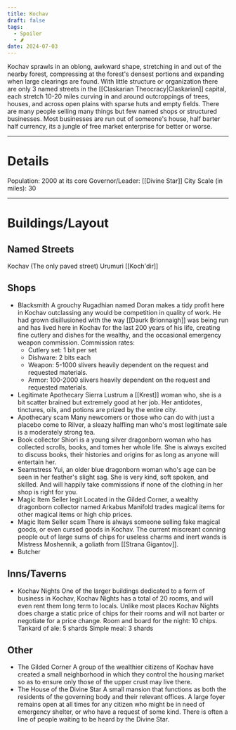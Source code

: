 ```yaml
---
title: Kochav
draft: false
tags:
  - Spoiler
  - 🌶
date: 2024-07-03
---
```

Kochav sprawls in an oblong, awkward shape, stretching in and out of the nearby forest, compressing at the forest's densest portions and expanding when large clearings are found. With little structure or organization there are only 3 named streets in the [[Claskarian Theocracy|Claskarian]] capital, each stretch 10-20 miles curving in and around outcroppings of trees, houses, and across open plains with sparse huts and empty fields. There are many people selling many things but few named shops or structured businesses. Most businesses are run out of someone's house, half barter half currency, its a jungle of free market enterprise for better or worse.

---
# Details
Population: 2000 at its core
Governor/Leader: [[Divine Star]]
City Scale (in miles): 30

---
# Buildings/Layout
## Named Streets
Kochav (The only paved street)
Urumuri
[[Koch'dir]]
## Shops
- Blacksmith
	 A grouchy Rugadhian named Doran makes a tidy profit here in Kochav outclassing any would be competition in quality of work. He had grown disillusioned with the way [[Daurk Brionnaigh]] was being run and has lived here in Kochav for the last 200 years of his life, creating fine cutlery and dishes for the wealthy, and the occasional emergency weapon commission.
	 Commission rates:
	 - Cutlery set: 1 bit per set
	 - Dishware: 2 bits each
	 - Weapon: 5-1000 slivers heavily dependent on the request and requested materials.
	 - Armor: 100-2000 slivers heavily dependent on the request and requested materials.
- Legitimate Apothecary
	 Sierra Lustrum a [[Krest]] woman who, she is a bit scatter brained but extremely good at her job. Her antidotes, tinctures, oils, and potions are prized by the entire city.
- Apothecary scam
	 Many newcomers or those who can do with just a placebo come to Rilver, a sleazy halfling man who's most legitimate sale is a moderately strong tea.
- Book collector
	 Shiori is a young silver dragonborn woman who has collected scrolls, books, and tomes her whole life. She is always excited to discuss books, their histories and origins for as long as anyone will entertain her.
- Seamstress
	 Yui, an older blue dragonborn woman who's age can be seen in her feather's slight sag. She is very kind, soft spoken, and skilled. And will happily take commissions if none of the clothing in her shop is right for you.
- Magic Item Seller legit
	 Located in the Gilded Corner, a wealthy dragonborn collector named Arkabus Manifold trades magical items for other magical items or high chip prices.
- Magic Item Seller scam
	 There is always someone selling fake magical goods, or even cursed goods in Kochav. The current miscreant conning people out of large sums of chips for useless charms and inert wands is Mistress Moshennik, a goliath from [[Strana Gigantov]].
- Butcher
	 

## Inns/Taverns
- Kochav Nights
	 One of the larger buildings dedicated to a form of business in Kochav, Kochav Nights has a total of 20 rooms, and will even rent them long term to locals. Unlike most places Kochav Nights does charge a static price of chips for their rooms and will not barter or negotiate for a price change.
	 Room and board for the night: 10 chips.
	 Tankard of ale: 5 shards
	 Simple meal: 3 shards
## Other
- The Gilded Corner
	 A group of the wealthier citizens of Kochav have created a small neighborhood in which they control the housing market so as to ensure only those of the upper crust may live there. 
- The House of the Divine Star
	 A small mansion that functions as both the residents of the governing body and their relevant offices. A large foyer remains open at all times for any citizen who might be in need of emergency shelter, or who have a request of some kind. There is often a line of people waiting to be heard by the Divine Star.

